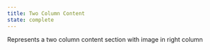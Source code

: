```yaml
---
title: Two Column Content
state: complete
---
```


Represents a two column content section with image in right column
